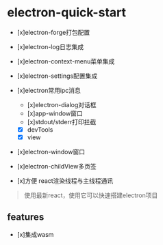 # electron-quick-start

- [x]electron-forge打包配置
- [x]electron-log日志集成
- [x]electron-context-menu菜单集成
- [x]electron-settings配置集成
  
- [x]electron常用ipc消息
  - [x]electron-dialog对话框
  - [x]app-window窗口
  - [x]stdout/stderr打印拦截
  - [x] devTools
  - [x] view

- [x]electron-window窗口
- [x]electron-childView多页签
- [x]方便 react渲染线程与主线程通讯

> 使用最新react，使用它可以快速搭建electron项目

## features

- [x]集成wasm